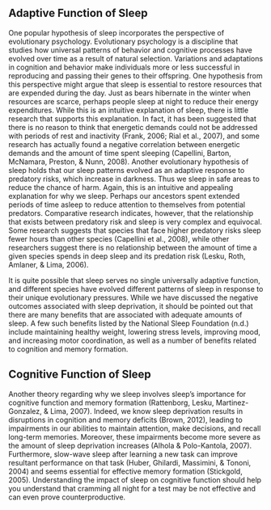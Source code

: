 ## Adaptive Function of Sleep

One popular hypothesis of sleep incorporates the perspective of evolutionary psychology. Evolutionary
psychology is a discipline that studies how universal patterns of behavior and cognitive processes have
evolved over time as a result of natural selection. Variations and adaptations in cognition and behavior
make individuals more or less successful in reproducing and passing their genes to their offspring. One
hypothesis from this perspective might argue that sleep is essential to restore resources that are expended
during the day. Just as bears hibernate in the winter when resources are scarce, perhaps people sleep at
night to reduce their energy expenditures. While this is an intuitive explanation of sleep, there is little
research that supports this explanation. In fact, it has been suggested that there is no reason to think that
energetic demands could not be addressed with periods of rest and inactivity (Frank, 2006; Rial et al., 2007),
and some research has actually found a negative correlation between energetic demands and the amount
of time spent sleeping (Capellini, Barton, McNamara, Preston, & Nunn, 2008).
Another evolutionary hypothesis of sleep holds that our sleep patterns evolved as an adaptive response
to predatory risks, which increase in darkness. Thus we sleep in safe areas to reduce the chance of harm.
Again, this is an intuitive and appealing explanation for why we sleep. Perhaps our ancestors spent
extended periods of time asleep to reduce attention to themselves from potential predators. Comparative
research indicates, however, that the relationship that exists between predatory risk and sleep is very
complex and equivocal. Some research suggests that species that face higher predatory risks sleep fewer
hours than other species (Capellini et al., 2008), while other researchers suggest there is no relationship
between the amount of time a given species spends in deep sleep and its predation risk (Lesku, Roth,
Amlaner, & Lima, 2006).

It is quite possible that sleep serves no single universally adaptive function, and different species have
evolved different patterns of sleep in response to their unique evolutionary pressures. While we have
discussed the negative outcomes associated with sleep deprivation, it should be pointed out that there
are many benefits that are associated with adequate amounts of sleep. A few such benefits listed by the
National Sleep Foundation (n.d.) include maintaining healthy weight, lowering stress levels, improving
mood, and increasing motor coordination, as well as a number of benefits related to cognition and memory
formation.

## Cognitive Function of Sleep
Another theory regarding why we sleep involves sleep’s importance for cognitive function and memory
formation (Rattenborg, Lesku, Martinez-Gonzalez, & Lima, 2007). Indeed, we know sleep deprivation
results in disruptions in cognition and memory deficits (Brown, 2012), leading to impairments in our
abilities to maintain attention, make decisions, and recall long-term memories. Moreover, these
impairments become more severe as the amount of sleep deprivation increases (Alhola & Polo-Kantola,
2007). Furthermore, slow-wave sleep after learning a new task can improve resultant performance on that
task (Huber, Ghilardi, Massimini, & Tononi, 2004) and seems essential for effective memory formation
(Stickgold, 2005). Understanding the impact of sleep on cognitive function should help you understand
that cramming all night for a test may be not effective and can even prove counterproductive.
